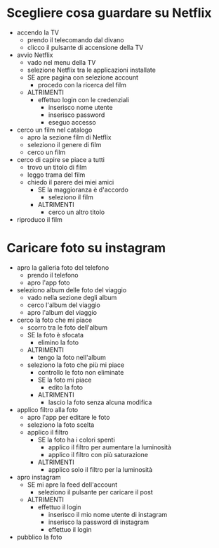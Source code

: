 # Scegliere cosa guardare su Netflix

- accendo la TV
    - prendo il telecomando dal divano
    - clicco il pulsante di accensione della TV
- avvio Netflix
    - vado nel menu della TV
    - selezione Netflix tra le applicazioni installate
    - SE apre pagina con selezione account
        - procedo con la ricerca del film
    - ALTRIMENTI 
        - effettuo login con le credenziali
            - inserisco nome utente
            - inserisco password
            - eseguo accesso
- cerco un film nel catalogo
    - apro la sezione film di Netflix
    - seleziono il genere di film
    - cerco un film
- cerco di capire se piace a tutti
    - trovo un titolo di film
    - leggo trama del film
    - chiedo il parere dei miei amici
        - SE la maggioranza è d'accordo
            - seleziono il film 
        - ALTRIMENTI
            - cerco un altro titolo
- riproduco il film




# Caricare foto su instagram

- apro la galleria foto del telefono
    - prendo il telefono
    - apro l'app foto 
- seleziono album delle foto del viaggio
    - vado nella sezione degli album
    - cerco l'album del viaggio
    - apro l'album del viaggio
- cerco la foto che mi piace
    - scorro tra le foto dell'album
    - SE la foto è sfocata
        - elimino la foto
    - ALTRIMENTI
        - tengo la foto nell'album
    - seleziono la foto che più mi piace
        - controllo le foto non eliminate
        - SE la foto mi piace
            - edito la foto
        - ALTRIMENTI 
            - lascio la foto senza alcuna modifica
- applico filtro alla foto
    - apro l'app per editare le foto
    - seleziono la foto scelta
    - applico il filtro
        - SE la foto ha i colori spenti
            - applico il filtro per aumentare la luminosità
            - applico il filtro con più saturazione
        - ALTRIMENTI
            - applico solo il filtro per la luminosità
- apro instagram
    - SE mi apre la feed dell'account
        - seleziono il pulsante per caricare il post
    - ALTRIMENTI
        - effettuo il login
            - inserisco il mio nome utente di instagram
            - inserisco la password di instagram
            - effettuo il login
- pubblico la foto
